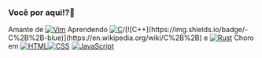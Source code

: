 ### Você por aqui!?🦀
Amante de
[![Vim](https://img.shields.io/badge/-Vim-brightgreen)](https://www.vim.org/)
Aprendendo  [![C](https://img.shields.io/badge/-C-blue)](https://en.wikipedia.org/wiki/C_(programming_language))/[![C++](https://img.shields.io/badge/-C%2B%2B-blue)](https://en.wikipedia.org/wiki/C%2B%2B) e [![Rust](https://img.shields.io/badge/-Rust-orange)](https://www.rust-lang.org/)
Choro em [![HTML](https://img.shields.io/badge/-HTML-orange)](https://developer.mozilla.org/en-US/docs/Web/HTML)[![CSS](https://img.shields.io/badge/-CSS-blue)](https://developer.mozilla.org/en-US/docs/Web/CSS)
[![JavaScript](https://img.shields.io/badge/-JavaScript-yellow)](https://developer.mozilla.org/en-US/docs/Web/JavaScript)
